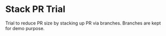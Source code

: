 # Stack PR Trial
Trial to reduce PR size by stacking up PR via branches.
Branches are kept for demo purpose.